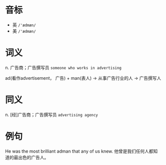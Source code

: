 # 音标

- 英 `/'ædmæn/`
- 美 `/'ædmæn/`

# 词义

n. 广告商；广告撰写员
`someone who works in advertising`



ad(看作advertisement， 广告) + man(表人) → 从事广告行业的人 → 广告撰写人

# 同义

n. [经]广告商；广告撰写员
`advertising agency`

# 例句

He was the most brilliant adman that any of us knew.
他曾是我们任何人都知道的最出色的广告人。


